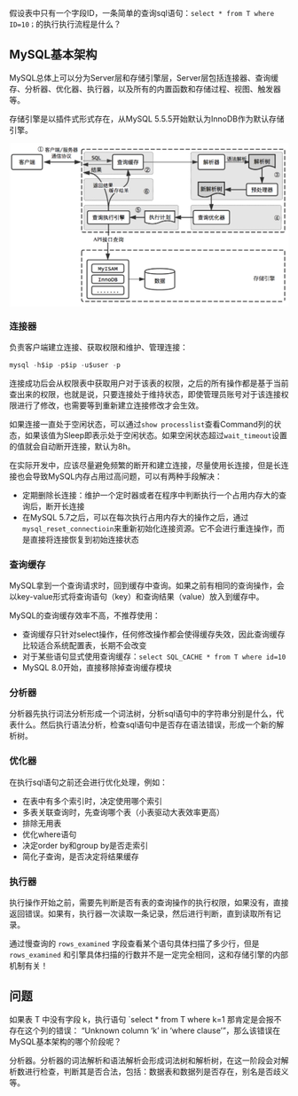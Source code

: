 假设表中只有一个字段ID，一条简单的查询sql语句：`select * from T where ID=10；`的执行执行流程是什么？

## MySQL基本架构

MySQL总体上可以分为Server层和存储引擎层，Server层包括连接器、查询缓存、分析器、优化器、执行器，以及所有的内置函数和存储过程、视图、触发器等。

存储引擎是以插件式形式存在，从MySQL 5.5.5开始默认为InnoDB作为默认存储引擎。

<img src="../pics/MySQL基本架构.jpg" align=center style="zoom:50%"/>

### 连接器

负责客户端建立连接、获取权限和维护、管理连接：

```sql
mysql -h$ip -p$ip -u$user -p
```

连接成功后会从权限表中获取用户对于该表的权限，之后的所有操作都是基于当前查出来的权限，也就是说，只要连接处于维持状态，即使管理员账号对于该连接权限进行了修改，也需要等到重新建立连接修改才会生效。

如果连接一直处于空闲状态，可以通过`show processlist`查看Command列的状态，如果该值为Sleep即表示处于空闲状态。如果空闲状态超过`wait_timeout`设置的值就会自动断开连接，默认为8h。

在实际开发中，应该尽量避免频繁的断开和建立连接，尽量使用长连接，但是长连接也会导致MySQL内存占用过高问题，可以有两种手段解决：

- 定期删除长连接：维护一个定时器或者在程序中判断执行一个占用内存大的查询后，断开长连接
- 在MySQL 5.7之后，可以在每次执行占用内存大的操作之后，通过`mysql_reset_connectioin`来重新初始化连接资源。它不会进行重连操作，而是直接将连接恢复到初始连接状态



### 查询缓存

MySQL拿到一个查询请求时，回到缓存中查询。如果之前有相同的查询操作，会以key-value形式将查询语句（key）和查询结果（value）放入到缓存中。

MySQL的查询缓存效率不高，不推荐使用：

- 查询缓存只针对select操作，任何修改操作都会使得缓存失效，因此查询缓存比较适合系统配置表，长期不会改变
- 对于某些语句显式使用查询缓存：`select SQL_CACHE * from T where id=10`
- MySQL 8.0开始，直接移除掉查询缓存模块



### 分析器

分析器先执行词法分析形成一个词法树，分析sql语句中的字符串分别是什么，代表什么。然后执行语法分析，检查sql语句中是否存在语法错误，形成一个新的解析树。



### 优化器

在执行sql语句之前还会进行优化处理，例如：

- 在表中有多个索引时，决定使用哪个索引
- 多表关联查询时，先查询哪个表（小表驱动大表效率更高）
- 排除无用表
- 优化where语句
- 决定order by和group by是否走索引
- 简化子查询，是否决定将结果缓存



### 执行器

执行操作开始之前，需要先判断是否有表的查询操作的执行权限，如果没有，直接返回错误。如果有，执行器一次读取一条记录，然后进行判断，直到读取所有记录。

通过慢查询的 `rows_examined` 字段查看某个语句具体扫描了多少行，但是 `rows_examined` 和引擎具体扫描的行数并不是一定完全相同，这和存储引擎的内部机制有关！



## 问题

如果表 T 中没有字段 k，执行语句 `select * from T where k=1  那肯定是会报不存在这个列的错误： “Unknown column ‘k’ in ‘where clause’”，那么该错误在MySQL基本架构的哪个阶段呢？

分析器。分析器的词法解析和语法解析会形成词法树和解析树，在这一阶段会对解析数进行检查，判断其是否合法，包括：数据表和数据列是否存在，别名是否歧义等。